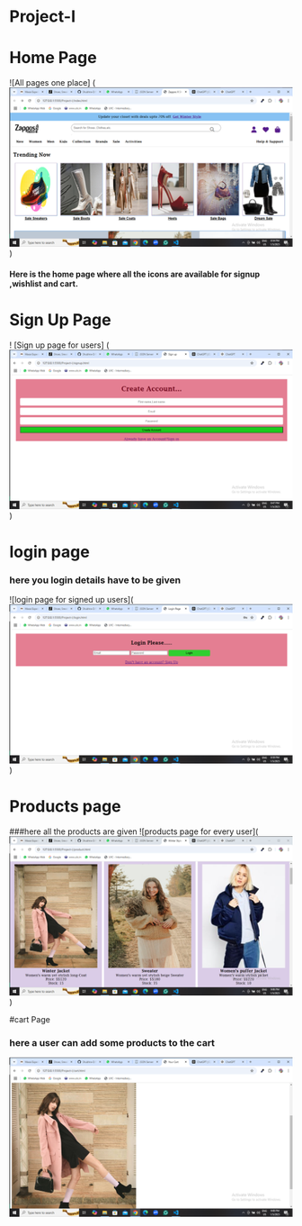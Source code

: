 # Project-I
# Home Page
![All pages one place] (![alt text](<Screenshot (28).png>))

#### Here is the home page where all the icons are available for signup ,wishlist and cart.

# Sign Up Page
! [Sign up page for users] (![alt text](<Screenshot (27).png>))

# login page
### here you login details have to be given
![login page for signed up users](![alt text](<Screenshot (29).png>))

# Products page
###here all the products are given 
![products page for every user](![alt text](<screenshot (30).png>))

#cart Page
### here a user can add some products to the cart
![cart products](<screenshot (31).png>)
